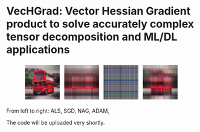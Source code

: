 # VecHGrad: Vector Hessian Gradient product to solve accurately complex tensor decomposition and ML/DL applications

<p align="middle">
  <img src="https://github.com/dagrate/vechgrad/blob/master/images/bus_als.png" width="100" />
  <img src="https://github.com/dagrate/vechgrad/blob/master/images/bus_sgd.png" width="100"/>
  <img src="https://github.com/dagrate/vechgrad/blob/master/images/bus_nag.png" width="100"/>
  <img src="https://github.com/dagrate/vechgrad/blob/master/images/bus_adam.png" width="100"/>
  
  From left to right: ALS, SGD, NAG, ADAM,  
</p>

The code will be uploaded very shortly.

